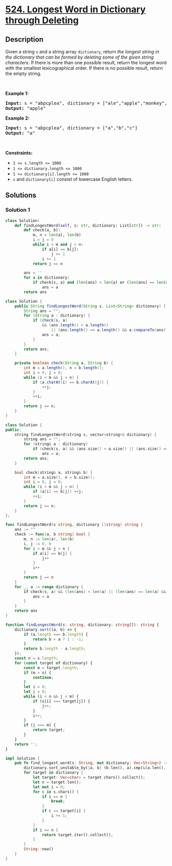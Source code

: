 # [524. Longest Word in Dictionary through Deleting](https://leetcode.com/problems/longest-word-in-dictionary-through-deleting)


## Description

<p>Given a string <code>s</code> and a string array <code>dictionary</code>, return <em>the longest string in the dictionary that can be formed by deleting some of the given string characters</em>. If there is more than one possible result, return the longest word with the smallest lexicographical order. If there is no possible result, return the empty string.</p>

<p>&nbsp;</p>
<p><strong class="example">Example 1:</strong></p>

<pre>
<strong>Input:</strong> s = &quot;abpcplea&quot;, dictionary = [&quot;ale&quot;,&quot;apple&quot;,&quot;monkey&quot;,&quot;plea&quot;]
<strong>Output:</strong> &quot;apple&quot;
</pre>

<p><strong class="example">Example 2:</strong></p>

<pre>
<strong>Input:</strong> s = &quot;abpcplea&quot;, dictionary = [&quot;a&quot;,&quot;b&quot;,&quot;c&quot;]
<strong>Output:</strong> &quot;a&quot;
</pre>

<p>&nbsp;</p>
<p><strong>Constraints:</strong></p>

<ul>
	<li><code>1 &lt;= s.length &lt;= 1000</code></li>
	<li><code>1 &lt;= dictionary.length &lt;= 1000</code></li>
	<li><code>1 &lt;= dictionary[i].length &lt;= 1000</code></li>
	<li><code>s</code> and <code>dictionary[i]</code> consist of lowercase English letters.</li>
</ul>

## Solutions

### Solution 1

<!-- tabs:start -->

```python
class Solution:
    def findLongestWord(self, s: str, dictionary: List[str]) -> str:
        def check(a, b):
            m, n = len(a), len(b)
            i = j = 0
            while i < m and j < n:
                if a[i] == b[j]:
                    j += 1
                i += 1
            return j == n

        ans = ''
        for a in dictionary:
            if check(s, a) and (len(ans) < len(a) or (len(ans) == len(a) and ans > a)):
                ans = a
        return ans
```

```java
class Solution {
    public String findLongestWord(String s, List<String> dictionary) {
        String ans = "";
        for (String a : dictionary) {
            if (check(s, a)
                && (ans.length() < a.length()
                    || (ans.length() == a.length() && a.compareTo(ans) < 0))) {
                ans = a;
            }
        }
        return ans;
    }

    private boolean check(String a, String b) {
        int m = a.length(), n = b.length();
        int i = 0, j = 0;
        while (i < m && j < n) {
            if (a.charAt(i) == b.charAt(j)) {
                ++j;
            }
            ++i;
        }
        return j == n;
    }
}
```

```cpp
class Solution {
public:
    string findLongestWord(string s, vector<string>& dictionary) {
        string ans = "";
        for (string& a : dictionary)
            if (check(s, a) && (ans.size() < a.size() || (ans.size() == a.size() && a < ans)))
                ans = a;
        return ans;
    }

    bool check(string& a, string& b) {
        int m = a.size(), n = b.size();
        int i = 0, j = 0;
        while (i < m && j < n) {
            if (a[i] == b[j]) ++j;
            ++i;
        }
        return j == n;
    }
};
```

```go
func findLongestWord(s string, dictionary []string) string {
	ans := ""
	check := func(a, b string) bool {
		m, n := len(a), len(b)
		i, j := 0, 0
		for i < m && j < n {
			if a[i] == b[j] {
				j++
			}
			i++
		}
		return j == n
	}
	for _, a := range dictionary {
		if check(s, a) && (len(ans) < len(a) || (len(ans) == len(a) && a < ans)) {
			ans = a
		}
	}
	return ans
}
```

```ts
function findLongestWord(s: string, dictionary: string[]): string {
    dictionary.sort((a, b) => {
        if (a.length === b.length) {
            return b < a ? 1 : -1;
        }
        return b.length - a.length;
    });
    const n = s.length;
    for (const target of dictionary) {
        const m = target.length;
        if (m > n) {
            continue;
        }
        let i = 0;
        let j = 0;
        while (i < n && j < m) {
            if (s[i] === target[j]) {
                j++;
            }
            i++;
        }
        if (j === m) {
            return target;
        }
    }
    return '';
}
```

```rust
impl Solution {
    pub fn find_longest_word(s: String, mut dictionary: Vec<String>) -> String {
        dictionary.sort_unstable_by(|a, b| (b.len(), a).cmp(&(a.len(), b)));
        for target in dictionary {
            let target: Vec<char> = target.chars().collect();
            let n = target.len();
            let mut i = 0;
            for c in s.chars() {
                if i == n {
                    break;
                }
                if c == target[i] {
                    i += 1;
                }
            }
            if i == n {
                return target.iter().collect();
            }
        }
        String::new()
    }
}
```

<!-- tabs:end -->

<!-- end -->
